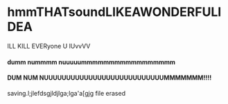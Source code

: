 # hmmTHATsoundLIKEAWONDERFULIDEA
ILL KILL EVERyone U lUvvVV
#### dumm nummmm nuuuuummmmmmmmmmmmmmmmm
#### DUM NUM NUUUUUUUUUUUUUUUUUUUUUUUUUUUMMMMMMM!!!!
saving.l;jlefdsgjldjlga;lga'a[gjg
file erased
